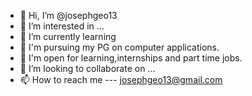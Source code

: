 - 👋 Hi, I’m @josephgeo13
- 👀 I’m interested in ...
- 🌱 I’m currently learning 
- 🌱 I'm pursuing my PG on computer applications.
- 🌱 I'm open for learning,internships and part time jobs.
- 💞️ I’m looking to collaborate on ...
- 📫 How to reach me --- josephgeo13@gmail.com

<!---
josephgeo13/josephgeo13 is a ✨ special ✨ repository because its `README.md` (this file) appears on your GitHub profile.
You can click the Preview link to take a look at your changes.
--->
